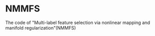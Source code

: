 # NMMFS
The code of "Multi-label feature selection via nonlinear mapping and manifold regularization"(NMMFS)
